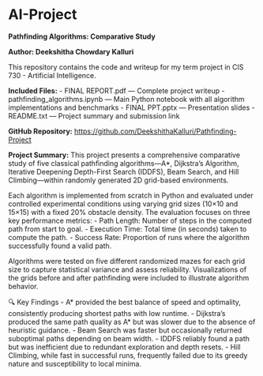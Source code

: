 # AI-Project

**Pathfinding Algorithms: Comparative Study**

**Author: Deekshitha Chowdary Kalluri**

This repository contains the code and writeup for my term project in CIS 730 - Artificial Intelligence.

**Included Files:**
    - FINAL REPORT.pdf — Complete project writeup
    - pathfinding_algorithms.ipynb — Main Python notebook with all algorithm implementations and benchmarks
    - FINAL PPT.pptx — Presentation slides
    - README.txt — Project summary and submission link

**GitHub Repository:**
https://github.com/DeekshithaKalluri/Pathfinding-Project

**Project Summary:**
This project presents a comprehensive comparative study of five classical pathfinding algorithms—A*, Dijkstra’s Algorithm, Iterative Deepening Depth-First Search (IDDFS), Beam Search, and Hill Climbing—within randomly generated 2D grid-based environments.

Each algorithm is implemented from scratch in Python and evaluated under controlled experimental conditions using varying grid sizes (10×10 and 15×15) with a fixed 20% obstacle density. The evaluation focuses on three key performance metrics:
    - Path Length: Number of steps in the computed path from start to goal.
    - Execution Time: Total time (in seconds) taken to compute the path.
    - Success Rate: Proportion of runs where the algorithm successfully found a valid path.

Algorithms were tested on five different randomized mazes for each grid size to capture statistical variance and assess reliability. Visualizations of the grids before and after pathfinding were included to illustrate algorithm behavior.

🔍 Key Findings
    - A* provided the best balance of speed and optimality, consistently producing shortest paths with low runtime.
    - Dijkstra’s produced the same path quality as A* but was slower due to the absence of heuristic guidance.
    - Beam Search was faster but occasionally returned suboptimal paths depending on beam width.
    - IDDFS reliably found a path but was inefficient due to redundant exploration and depth resets.
    - Hill Climbing, while fast in successful runs, frequently failed due to its greedy nature and susceptibility to local minima.
